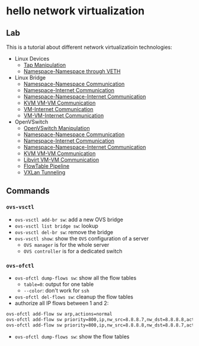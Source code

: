 # hello network virtualization

## Lab
This is a tutorial about different network virtualizatioin technologies:
- Linux Devices
  - [Tap Manipulation](lab_linux-device/tap/tap.md)
  - [Namespace-Namespace through VETH](lab_linux-device/veth/ns-ns-veth.md)
- Linux Bridge
  - [Namespace-Namespace Communication](lab_linux-bridge/linux-br-inter-namespace.md)
  - [Namespace-Internet Communication](lab_linux-bridge/linux-br-namespace-ext.md)
  - [Namespace-Namespace-Internet Communication]()
  - [KVM VM-VM Communication](lab_linux-bridge/linux-bridge-kvm-vm.md)
  - [VM-Internet Communication]()
  - [VM-VM-Internet Communication]()
- OpenVSwitch
  - [OpenVSwitch Manipulation](lab_ovs/ovs-manipulation.md)
  - [Namespace-Namespace Communication](lab_ovs/ovs-namespace.md)
  - [Namespace-Internet Communication]()
  - [Namespace-Namespace-Internet Communication]()
  - [KVM VM-VM Communication](lab_ovs/ovs-kvm-vm.md)
  - [Libvirt VM-VM Communication](lab_ovs/libvirt/ovs-libvirt-vm.md)
  - [FlowTable Pipeline](lab_ovs/ovs-pipeline.md)
  - [VXLan Tunneling](lab_ovs/tunneling/ovs-tunneling.md)
  
## Commands
### `ovs-vsctl`
- `ovs-vsctl add-br sw`: add a new OVS bridge 
- `ovs-vsctl list bridge sw`: lookup
- `ovs-vsctl del-br sw`: remove the bridge
- `ovs-vsctl show`: show the `OVS` configuration of a server
  - `OVS manager` is for the whole server
  - `OVS controller` is for a dedicated switch

### `ovs-ofctl`
- `ovs-ofctl dump-flows sw`: show all the flow tables
  - `table=0`: output for one table
  - `--color`: don't work for `ssh`
- `ovs-ofctl del-flows sw`: cleanup the flow tables
- authorize all IP flows between 1 and 2:
```bash
ovs-ofctl add-flow sw arp,actions=normal
ovs-ofctl add-flow sw priority=800,ip,nw_src=8.8.8.7,nw_dst=8.8.8.8,actions=normal
ovs-ofctl add-flow sw priority=800,ip,nw_src=8.8.8.8,nw_dst=8.8.8.7,actions=normal
```
- `ovs-ofctl dump-flows sw`: show the flow tables
